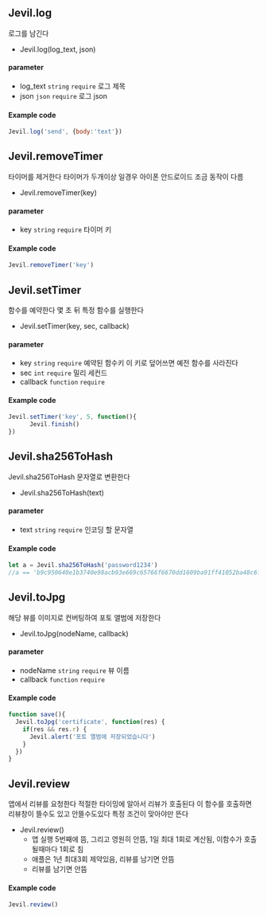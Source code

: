 
## Jevil.log

로그를 남긴다

- Jevil.log(log_text, json)

#### parameter

- log_text `string` `require` 로그 제목
- json `json` `require` 로그 json

#### Example code
```javascript
Jevil.log('send', {body:'text'})
```




## Jevil.removeTimer

타이머를 제거한다
타이머가 두개이상 일경우 아이폰 안드로이드 조금 동작이 다름

- Jevil.removeTimer(key)

#### parameter

- key `string` `require` 타이머 키

#### Example code
```javascript
Jevil.removeTimer('key')

```




## Jevil.setTimer

함수를 예약한다
몇 초 뒤 특정 함수를 실행한다

- Jevil.setTimer(key, sec, callback)

#### parameter

- key `string` `require` 예약된 함수키 이 키로 덮어쓰면 예전 함수를 사라진다
- sec `int` `require` 밀리 세컨드
- callback `function` `require` 

#### Example code
```javascript
Jevil.setTimer('key', 5, function(){
      Jevil.finish()
})

```




## Jevil.sha256ToHash

Jevil.sha256ToHash 문자열로 변환한다

- Jevil.sha256ToHash(text)

#### parameter

- text `string` `require` 인코딩 할 문자열

#### Example code
```javascript
let a = Jevil.sha256ToHash('password1234')
//a == 'b9c950640e1b3740e98acb93e669c65766f6670dd1609ba91ff41052ba48c6f3'
```




## Jevil.toJpg

해당 뷰를 이미지로 컨버팅하여 포토 앨범에 저장한다

- Jevil.toJpg(nodeName, callback)

#### parameter

- nodeName `string` `require` 뷰 이름
- callback `function` `require` 

#### Example code
```javascript
function save(){
  Jevil.toJpg('certificate', function(res) {
    if(res && res.r) {
      Jevil.alert('포토 앨범에 저장되었습니다')
    }
  })
}
```


## Jevil.review

앱에서 리뷰를 요청한다
적절한 타이밍에 알아서 리뷰가 호출된다
이 함수를 호출하면 리뷰창이 뜰수도 있고 안뜰수도있다
특정 조건이 맞아야만 뜬다

- Jevil.review()
  * 앱 실행 5번째에 뜸, 그리고 영원히 안뜸, 1일 최대 1회로 계산됨, 이함수가 호출될때마다 1회로 침
  * 애플은 1년 최대3회 제약있음, 리뷰를 남기면 안뜸
  * 리뷰를 남기면 안뜸


#### Example code
```javascript
Jevil.review()
```



